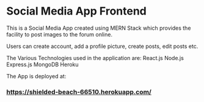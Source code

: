 # Social Media App Frontend

This is a Social Media App created using MERN Stack which provides the facility to post images to the forum online.

Users can create account, add a profile picture, create posts, edit posts etc.

The Various Technologies used in the application are:
React.js
Node.js
Express.js
MongoDB
Heroku

The App is deployed at:

### https://shielded-beach-66510.herokuapp.com/
